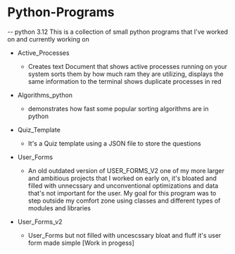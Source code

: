 # Python-Programs
-- python 3.12
This is a collection of small python programs that I've worked on
and currently working on

- Active_Processes
  - Creates text Document that shows active processes running on your
    system sorts them by how much ram they are utilizing, displays
    the same information to the terminal shows duplicate processes in 
    red

- Algorithms_python
  - demonstrates how fast some popular sorting algorithms are in 
      python

- Quiz_Template 
  - It's a Quiz template using a JSON file to store the questions

- User_Forms
  - An old outdated version of USER_FORMS_V2 one of my more larger
      and ambitious projects that I worked on early on, it's bloated and filled with
      unnecssary and unconventional optimizations and data that's 
      not important for the user. My goal for this program was to step
      outside my comfort zone using classes and different types
      of modules and libraries 

- User_Forms_v2
  - User_Forms but not filled with uncescssary bloat and fluff it's user form made simple 
    [Work in progess]
